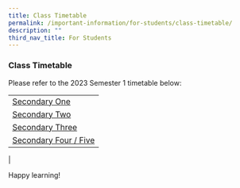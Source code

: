 ```yaml
---
title: Class Timetable
permalink: /important-information/for-students/class-timetable/
description: ""
third_nav_title: For Students
---
```


### **Class Timetable**
Please refer to the 2023 Semester 1 timetable below:

|  |
|---|
| [Secondary One](/files/Timetable/2023_Sec-1-timetable.pdf)
| [Secondary Two](/files/Timetable/2023-Sem1_Class-Sec-2.pdf)
| [Secondary Three](/files/Timetable/2023-Sem1_Class-Sec-3.pdf)
| [Secondary Four / Five](/files/Timetable/2023-Sem1_Class-Sec-4.pdf) 
|

Happy learning!